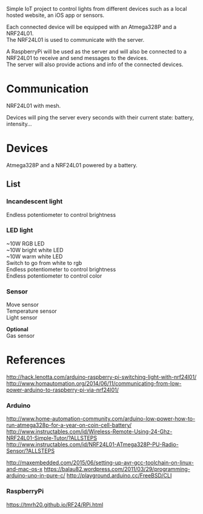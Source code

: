 Simple IoT project to control lights from different devices such as a local hosted website, an iOS app or sensors.

Each connected device will be equipped with an Atmega328P and a NRF24L01.  
The NRF24L01 is used to communicate with the server.

A RaspberryPi will be used as the server and will also be connected to a NRF24L01 to receive and send messages to the devices.  
The server will also provide actions and info of the connected devices.

# Communication

NRF24L01 with mesh.

Devices will ping the server every seconds with their current state: battery, intensity…

# Devices

Atmega328P and a NRF24L01 powered by a battery.

## List

### Incandescent light

Endless potentiometer to control brightness  

### LED light

~10W RGB LED  
~10W bright white LED  
~10W warm white LED  
Switch to go from white to rgb  
Endless potentiometer to control brightness  
Endless potentiometer to control color


### Sensor

Move sensor  
Temperature sensor  
Light sensor

**Optional**  
Gas sensor

# References

http://hack.lenotta.com/arduino-raspberry-pi-switching-light-with-nrf24l01/  
http://www.homautomation.org/2014/06/11/communicating-from-low-power-arduino-to-raspberry-pi-via-nrf24l01/

### Arduino

http://www.home-automation-community.com/arduino-low-power-how-to-run-atmega328p-for-a-year-on-coin-cell-battery/  
http://www.instructables.com/id/Wireless-Remote-Using-24-Ghz-NRF24L01-Simple-Tutor/?ALLSTEPS  
http://www.instructables.com/id/NRF24L01-ATmega328P-PU-Radio-Sensor/?ALLSTEPS

http://maxembedded.com/2015/06/setting-up-avr-gcc-toolchain-on-linux-and-mac-os-x
https://balau82.wordpress.com/2011/03/29/programming-arduino-uno-in-pure-c/
http://playground.arduino.cc/FreeBSD/CLI

### RaspberryPi

https://tmrh20.github.io/RF24/RPi.html

